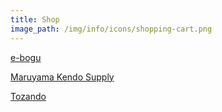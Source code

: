 ```yaml
---
title: Shop
image_path: /img/info/icons/shopping-cart.png
---
```


[e-bogu](http://ebogu.com)

[Maruyama Kendo Supply](http://www.maruyamakendosupply.com)

[Tozando](http://www.tozandoshop.com)
